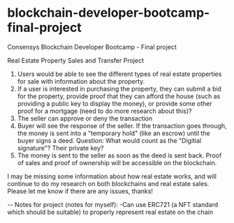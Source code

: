 # blockchain-developer-bootcamp-final-project
Consensys Blockchain Developer Bootcamp - Final project

Real Estate Property Sales and Transfer Project
1. Users would be able to see the different types of real estate properties for sale with information about the property.
2. If a user is interested in purchasing the property, they can submit a bid for the property, provide proof that they can afford the house (such as providing a public key to display the money), or provide some other proof for a mortgage (need to do more research about this)?
3. The seller can approve or deny the transaction
4. Buyer will see the response of the seller. If the transaction goes through, the money is sent into a "temporary hold" (like an escrow) until the buyer signs a deed. Question: What would count as the "Digitial signature"? Their private key?
5. The money is sent to the seller as soon as the deed is sent back. Proof of sales and proof of ownership will be accessible on the blockchain.

I may be missing some information about how real estate works, and will continue to do my research on both blockchains and real estate sales. Please let me know if there are any issues, thanks!


--
Notes for project (notes for myself):
-Can use ERC721 (a NFT standard which should be suitable) to properly represent real estate on the chain
